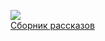 ![](/books/prose/Габриэль%20Гарсия%20Маркес/Сборник%20рассказов.jpg)  
[Сборник рассказов](/books/prose/Габриэль%20Гарсия%20Маркес/Сборник%20рассказов)